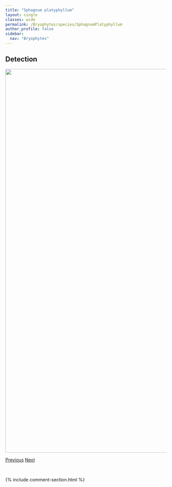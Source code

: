 ```yaml
---
title: "Sphagnum platyphyllum"
layout: single
classes: wide
permalink: /Bryophytes/species/SphagnumPlatyphyllum
author_profile: false
sidebar:
  nav: "Bryophytes"
---
```


<h2>Detection</h2>

<a href="https://drive.google.com/uc?export=view&id=1MLH1YGq_u3srVKuLIziQJDMbo9V2JeKU">
<img src="https://drive.google.com/uc?export=view&id=1MLH1YGq_u3srVKuLIziQJDMbo9V2JeKU" height = "1200" width = "800">
</a>


<a href="/DevelopmentWebsite/Bryophytes/species/SphagnumObtusum" class="pagination--pager" title="Sphagnum obtusum">Previous</a> <a href="/DevelopmentWebsite/Bryophytes/species/SphagnumRubellum" class="pagination--pager" title="Sphagnum rubellum">Next</a>

<p>&nbsp;</p>

{% include comment-section.html %}
